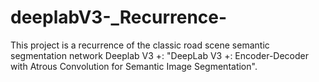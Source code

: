# deeplabV3-_Recurrence-
This project is a recurrence of the classic road scene semantic segmentation network Deeplab V3 +: "DeepLab V3 +: Encoder-Decoder with Atrous Convolution for Semantic Image Segmentation".
